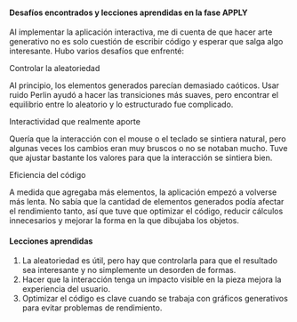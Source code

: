 #### Desafíos encontrados y lecciones aprendidas en la fase APPLY

Al implementar la aplicación interactiva, me di cuenta de que hacer arte generativo no es solo cuestión de escribir código y esperar que salga algo interesante. Hubo varios desafíos que enfrenté:

Controlar la aleatoriedad

Al principio, los elementos generados parecían demasiado caóticos. Usar ruido Perlin ayudó a hacer las transiciones más suaves, pero encontrar el equilibrio entre lo aleatorio y lo estructurado fue complicado.

Interactividad que realmente aporte

Quería que la interacción con el mouse o el teclado se sintiera natural, pero algunas veces los cambios eran muy bruscos o no se notaban mucho. Tuve que ajustar bastante los valores para que la interacción se sintiera bien.

Eficiencia del código

A medida que agregaba más elementos, la aplicación empezó a volverse más lenta. No sabía que la cantidad de elementos generados podía afectar el rendimiento tanto, así que tuve que optimizar el código, 
reducir cálculos innecesarios y mejorar la forma en la que dibujaba los objetos.

#### Lecciones aprendidas

1. La aleatoriedad es útil, pero hay que controlarla para que el resultado sea interesante y no simplemente un desorden de formas.
2. Hacer que la interacción tenga un impacto visible en la pieza mejora la experiencia del usuario.
3. Optimizar el código es clave cuando se trabaja con gráficos generativos para evitar problemas de rendimiento.
